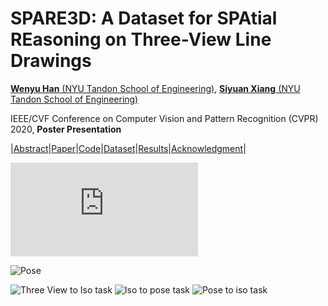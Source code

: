 # SPARE3D: A Dataset for SPAtial REasoning on Three-View Line Drawings

[**Wenyu Han** (NYU Tandon School of Engineering)](https://ai4ce.github.io), [**Siyuan Xiang** (NYU Tandon School of Engineering)](https://ai4ce.github.io)

IEEE/CVF Conference on Computer Vision and Pattern Recognition (CVPR) 2020, **Poster Presentation**

|[Abstract](#abstract)|[Paper](#paper-arxiv)|[Code](#code-github)|[Dataset](#dataset)|[Results](#results)|[Acknowledgment](#acknowledgment)|

![Task overview](https://github.com/ai4ce/SPARE3D/blob/master/docs/figs/task_overview.pdf)

![Pose](https://github.com/ai4ce/SPARE3D/blob/master/docs/figs/view_point.jpg)

![Three View to Iso task](https://github.com/ai4ce/SPARE3D/blob/master/docs/figs/Three_view_to_iso.jpg)
![Iso to pose task](https://github.com/ai4ce/SPARE3D/blob/master/docs/figs/Iso_to_pose.png)
![Pose to iso task](https://github.com/ai4ce/SPARE3D/blob/master/docs/figs/Pose_to_iso.jpg)
